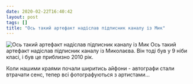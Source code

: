 ```yaml
---
date: 2020-02-22T16:40:42
layout: post
tags: []
title: "Ось такий артефакт надіслав підписник каналу із Мик"
---
```

![Ось такий артефакт надіслав підписник каналу із Мик](https://res.cloudinary.com/vast-space-unexplored/image/upload/photos/photo_902_22-02-2020_16-40-42.jpg)
Ось такий артефакт надіслав підписник каналу із Миколаєва. Він тоді був у 9 ніби класі, і був це приблизно 2010 рік.

Коли нашими краями почали ширитись айфони - автографи стали втрачати сенс, тепер всі фотографуються з артистами...
